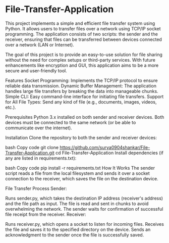 # File-Transfer-Application
This project implements a simple and efficient file transfer system using Python. It allows users to transfer files over a network using TCP/IP socket programming. The application consists of two scripts: the sender and the receiver, ensuring that files can be transferred between devices connected over a network (LAN or Internet).

The goal of this project is to provide an easy-to-use solution for file sharing without the need for complex setups or third-party services. With future enhancements like encryption and GUI, this application aims to be a more secure and user-friendly tool.

Features
Socket Programming: Implements the TCP/IP protocol to ensure reliable data transmission.
Dynamic Buffer Management: The application handles large file transfers by breaking the data into manageable chunks.
Simple CLI: Easy command-line interface for initiating file transfers.
Support for All File Types: Send any kind of file (e.g., documents, images, videos, etc.).

Prerequisites
Python 3.x installed on both sender and receiver devices.
Both devices must be connected to the same network (or be able to communicate over the internet).

Installation
Clone the repository to both the sender and receiver devices:

bash
Copy code
git clone https://github.com/surya0904shankar/File-Transfer-Application.git
cd File-Transfer-Application
Install dependencies (if any are listed in requirements.txt):

bash
Copy code
pip install -r requirements.txt
How It Works
The sender script reads a file from the local filesystem and sends it over a socket connection to the receiver, which saves the file on the destination device.

File Transfer Process
Sender:

Runs sender.py, which takes the destination IP address (receiver's address) and the file path as input.
The file is read and sent in chunks to avoid overwhelming the network.
The sender waits for confirmation of successful file receipt from the receiver.
Receiver:

Runs receiver.py, which opens a socket to listen for incoming files.
Receives the file and saves it to the specified directory on the device.
Sends an acknowledgment to the sender once the file is successfully saved.
